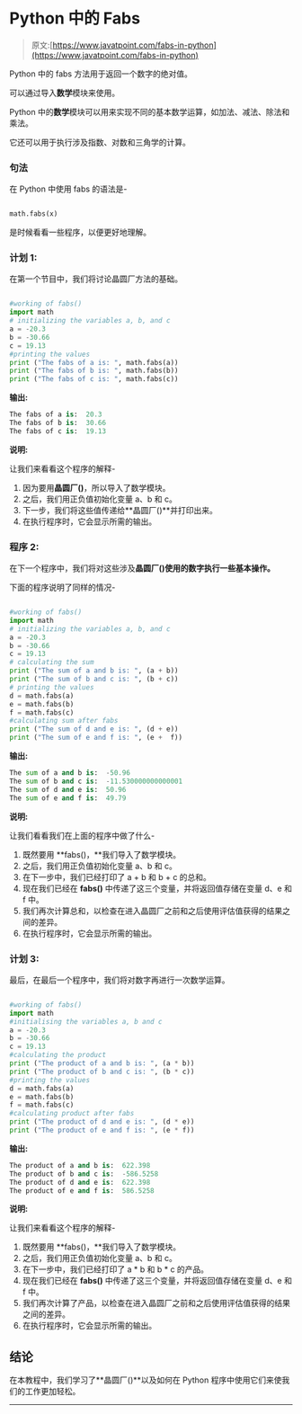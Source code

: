 # Python 中的 Fabs

> 原文:[https://www.javatpoint.com/fabs-in-python](https://www.javatpoint.com/fabs-in-python)

Python 中的 fabs 方法用于返回一个数字的绝对值。

可以通过导入**数学**模块来使用。

Python 中的**数学**模块可以用来实现不同的基本数学运算，如加法、减法、除法和乘法。

它还可以用于执行涉及指数、对数和三角学的计算。

### 句法

在 Python 中使用 fabs 的语法是-

```py

math.fabs(x)

```

是时候看看一些程序，以便更好地理解。

### 计划 1:

在第一个节目中，我们将讨论晶圆厂方法的基础。

```py

#working of fabs()
import math
# initializing the variables a, b, and c
a = -20.3
b = -30.66
c = 19.13
#printing the values
print ("The fabs of a is: ", math.fabs(a))
print ("The fabs of b is: ", math.fabs(b))
print ("The fabs of c is: ", math.fabs(c))

```

**输出:**

```py
The fabs of a is:  20.3
The fabs of b is:  30.66
The fabs of c is:  19.13

```

**说明:**

让我们来看看这个程序的解释-

1.  因为要用**晶圆厂()**，所以导入了数学模块。
2.  之后，我们用正负值初始化变量 a、b 和 c。
3.  下一步，我们将这些值传递给**晶圆厂()**并打印出来。
4.  在执行程序时，它会显示所需的输出。

### 程序 2:

在下一个程序中，我们将对这些涉及**晶圆厂()使用的数字执行一些基本操作。**

下面的程序说明了同样的情况-

```py

#working of fabs()
import math
# initializing the variables a, b, and c
a = -20.3
b = -30.66
c = 19.13
# calculating the sum
print ("The sum of a and b is: ", (a + b))
print ("The sum of b and c is: ", (b + c))
# printing the values
d = math.fabs(a)
e = math.fabs(b)
f = math.fabs(c)
#calculating sum after fabs
print ("The sum of d and e is: ", (d + e))
print ("The sum of e and f is: ", (e +  f))

```

**输出:**

```py
The sum of a and b is:  -50.96
The sum of b and c is:  -11.530000000000001
The sum of d and e is:  50.96
The sum of e and f is:  49.79

```

**说明:**

让我们看看我们在上面的程序中做了什么-

1.  既然要用 **fabs()，**我们导入了数学模块。
2.  之后，我们用正负值初始化变量 a、b 和 c。
3.  在下一步中，我们已经打印了 a + b 和 b + c 的总和。
4.  现在我们已经在 **fabs()** 中传递了这三个变量，并将返回值存储在变量 d、e 和 f 中。
5.  我们再次计算总和，以检查在进入晶圆厂之前和之后使用评估值获得的结果之间的差异。
6.  在执行程序时，它会显示所需的输出。

### 计划 3:

最后，在最后一个程序中，我们将对数字再进行一次数学运算。

```py

#working of fabs()
import math
#initialising the variables a, b and c
a = -20.3
b = -30.66
c = 19.13
#calculating the product
print ("The product of a and b is: ", (a * b))
print ("The product of b and c is: ", (b * c))
#printing the values
d = math.fabs(a)
e = math.fabs(b)
f = math.fabs(c)
#calculating product after fabs
print ("The product of d and e is: ", (d * e))
print ("The product of e and f is: ", (e * f))

```

**输出:**

```py
The product of a and b is:  622.398
The product of b and c is:  -586.5258
The product of d and e is:  622.398
The product of e and f is:  586.5258

```

**说明:**

让我们来看看这个程序的解释-

1.  既然要用 **fabs()，**我们导入了数学模块。
2.  之后，我们用正负值初始化变量 a、b 和 c。
3.  在下一步中，我们已经打印了 a * b 和 b * c 的产品。
4.  现在我们已经在 **fabs()** 中传递了这三个变量，并将返回值存储在变量 d、e 和 f 中。
5.  我们再次计算了产品，以检查在进入晶圆厂之前和之后使用评估值获得的结果之间的差异。
6.  在执行程序时，它会显示所需的输出。

## 结论

在本教程中，我们学习了**晶圆厂()**以及如何在 Python 程序中使用它们来使我们的工作更加轻松。

* * *